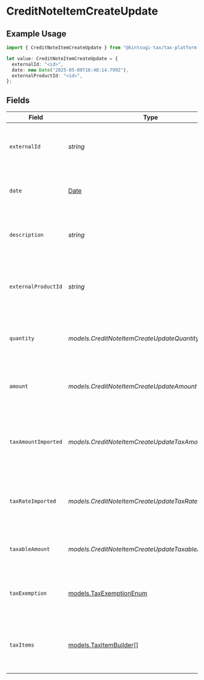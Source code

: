 # CreditNoteItemCreateUpdate

## Example Usage

```typescript
import { CreditNoteItemCreateUpdate } from "@kintsugi-tax/tax-platform-sdk/models";

let value: CreditNoteItemCreateUpdate = {
  externalId: "<id>",
  date: new Date("2025-05-09T16:48:14.799Z"),
  externalProductId: "<id>",
};
```

## Fields

| Field                                                                                         | Type                                                                                          | Required                                                                                      | Description                                                                                   |
| --------------------------------------------------------------------------------------------- | --------------------------------------------------------------------------------------------- | --------------------------------------------------------------------------------------------- | --------------------------------------------------------------------------------------------- |
| `externalId`                                                                                  | *string*                                                                                      | :heavy_check_mark:                                                                            | Unique identifier for the credit note item in the external system.                            |
| `date`                                                                                        | [Date](https://developer.mozilla.org/en-US/docs/Web/JavaScript/Reference/Global_Objects/Date) | :heavy_check_mark:                                                                            | Date when the credit note item was issued or created.                                         |
| `description`                                                                                 | *string*                                                                                      | :heavy_minus_sign:                                                                            | Brief explanation or details about the credit note item.                                      |
| `externalProductId`                                                                           | *string*                                                                                      | :heavy_check_mark:                                                                            | Unique identifier for the associated product in the external system.                          |
| `quantity`                                                                                    | *models.CreditNoteItemCreateUpdateQuantity*                                                   | :heavy_minus_sign:                                                                            | Number of units or amount of the product being credited.                                      |
| `amount`                                                                                      | *models.CreditNoteItemCreateUpdateAmount*                                                     | :heavy_minus_sign:                                                                            | Total monetary value of the credit note item before taxes.                                    |
| `taxAmountImported`                                                                           | *models.CreditNoteItemCreateUpdateTaxAmountImported*                                          | :heavy_minus_sign:                                                                            | Pre-calculated tax amount for the item, if provided by the external system.                   |
| `taxRateImported`                                                                             | *models.CreditNoteItemCreateUpdateTaxRateImported*                                            | :heavy_minus_sign:                                                                            | Pre-calculated tax rate for the item, if provided by the external system.                     |
| `taxableAmount`                                                                               | *models.CreditNoteItemCreateUpdateTaxableAmount*                                              | :heavy_minus_sign:                                                                            | Portion of the item amount subject to taxation.                                               |
| `taxExemption`                                                                                | [models.TaxExemptionEnum](../models/taxexemptionenum.md)                                      | :heavy_minus_sign:                                                                            | Specific tax exemption status applied to this item, if any.                                   |
| `taxItems`                                                                                    | [models.TaxItemBuilder](../models/taxitembuilder.md)[]                                        | :heavy_minus_sign:                                                                            | Detailed breakdown of individual tax components applied to this item.                         |